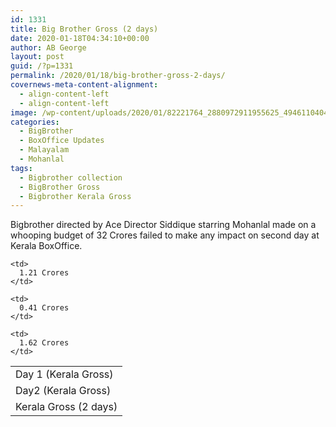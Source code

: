 ```yaml
---
id: 1331
title: Big Brother Gross (2 days)
date: 2020-01-18T04:34:10+00:00
author: AB George
layout: post
guid: /?p=1331
permalink: /2020/01/18/big-brother-gross-2-days/
covernews-meta-content-alignment:
  - align-content-left
  - align-content-left
image: /wp-content/uploads/2020/01/82221764_2880972911955625_4946110404230119424_o.jpg
categories:
  - BigBrother
  - BoxOffice Updates
  - Malayalam
  - Mohanlal
tags:
  - Bigbrother collection
  - BigBrother Gross
  - Bigbrother Kerala Gross
---
```

Bigbrother directed by Ace Director Siddique starring Mohanlal made on a whooping budget of 32 Crores failed to make any impact on second day at Kerala BoxOffice.

<table class="wp-block-table">
  <tr>
    <td>
      Day 1 (Kerala Gross)
    </td>
    
    <td>
      1.21 Crores
    </td>
  </tr>
  
  <tr>
    <td>
      Day2 (Kerala Gross)
    </td>
    
    <td>
      0.41 Crores
    </td>
  </tr>
  
  <tr>
    <td>
      Kerala Gross (2 days)
    </td>
    
    <td>
      1.62 Crores
    </td>
  </tr>
</table>